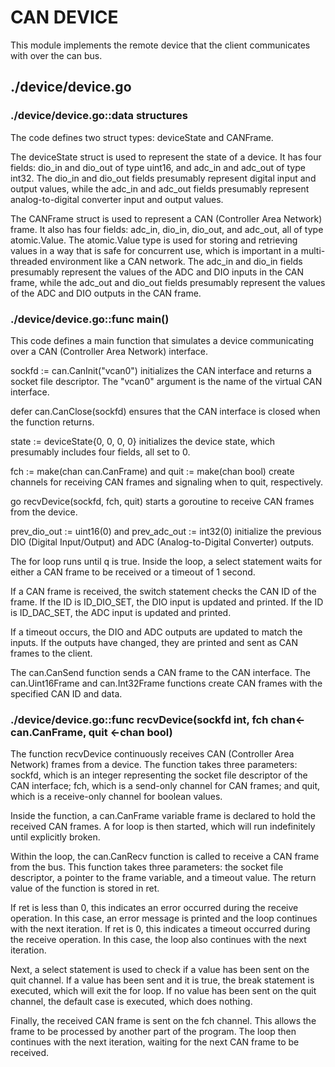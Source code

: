 # CAN DEVICE

This module implements the remote device that the client communicates with over the can bus.

## ./device/device.go

### ./device/device.go::data structures

The code defines two struct types: deviceState and CANFrame.

The deviceState struct is used to represent the state of a device. It has four fields: dio_in and dio_out of type uint16, and adc_in and adc_out of type int32. The dio_in and dio_out fields presumably represent digital input and output values, while the adc_in and adc_out fields presumably represent analog-to-digital converter input and output values.

The CANFrame struct is used to represent a CAN (Controller Area Network) frame. It also has four fields: adc_in, dio_in, dio_out, and adc_out, all of type atomic.Value. The atomic.Value type is used for storing and retrieving values in a way that is safe for concurrent use, which is important in a multi-threaded environment like a CAN network. The adc_in and dio_in fields presumably represent the values of the ADC and DIO inputs in the CAN frame, while the adc_out and dio_out fields presumably represent the values of the ADC and DIO outputs in the CAN frame.

### ./device/device.go::func main()

This code defines a main function that simulates a device communicating over a CAN (Controller Area Network) interface.

sockfd := can.CanInit("vcan0") initializes the CAN interface and returns a socket file descriptor. The "vcan0" argument is the name of the virtual CAN interface.

defer can.CanClose(sockfd) ensures that the CAN interface is closed when the function returns.

state := deviceState{0, 0, 0, 0} initializes the device state, which presumably includes four fields, all set to 0.

fch := make(chan can.CanFrame) and quit := make(chan bool) create channels for receiving CAN frames and signaling when to quit, respectively.

go recvDevice(sockfd, fch, quit) starts a goroutine to receive CAN frames from the device.

prev_dio_out := uint16(0) and prev_adc_out := int32(0) initialize the previous DIO (Digital Input/Output) and ADC (Analog-to-Digital Converter) outputs.

The for loop runs until q is true. Inside the loop, a select statement waits for either a CAN frame to be received or a timeout of 1 second.

If a CAN frame is received, the switch statement checks the CAN ID of the frame. If the ID is ID_DIO_SET, the DIO input is updated and printed. If the ID is ID_DAC_SET, the ADC input is updated and printed.

If a timeout occurs, the DIO and ADC outputs are updated to match the inputs. If the outputs have changed, they are printed and sent as CAN frames to the client.

The can.CanSend function sends a CAN frame to the CAN interface. The can.Uint16Frame and can.Int32Frame functions create CAN frames with the specified CAN ID and data.

### ./device/device.go::func recvDevice(sockfd int, fch chan<- can.CanFrame, quit <-chan bool)

The function recvDevice continuously receives CAN (Controller Area Network) frames from a device. The function takes three parameters: sockfd, which is an integer representing the socket file descriptor of the CAN interface; fch, which is a send-only channel for CAN frames; and quit, which is a receive-only channel for boolean values.

Inside the function, a can.CanFrame variable frame is declared to hold the received CAN frames. A for loop is then started, which will run indefinitely until explicitly broken.

Within the loop, the can.CanRecv function is called to receive a CAN frame from the bus. This function takes three parameters: the socket file descriptor, a pointer to the frame variable, and a timeout value. The return value of the function is stored in ret.

If ret is less than 0, this indicates an error occurred during the receive operation. In this case, an error message is printed and the loop continues with the next iteration. If ret is 0, this indicates a timeout occurred during the receive operation. In this case, the loop also continues with the next iteration.

Next, a select statement is used to check if a value has been sent on the quit channel. If a value has been sent and it is true, the break statement is executed, which will exit the for loop. If no value has been sent on the quit channel, the default case is executed, which does nothing.

Finally, the received CAN frame is sent on the fch channel. This allows the frame to be processed by another part of the program. The loop then continues with the next iteration, waiting for the next CAN frame to be received.
